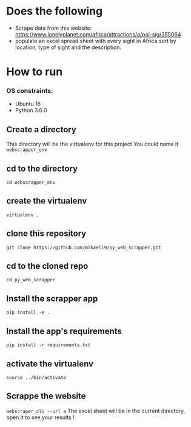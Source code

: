# Does the following
- Scrape data from this website: https://www.lonelyplanet.com/africa/attractions/a/poi-sig/355064
- populate an excel spread sheet with every sight in Africa sort by location, type of sight and the description.

# How to run

### OS constraints:
- Ubuntu 16
- Python 3.6.0 

## Create a directory
This directory will be the virtualenv for this project
You could name it `webscrapper_env`

## cd to the directory
`cd webscrapper_env`

## create the virtualenv
`virtualenv .`

## clone this repository
`git clone https://github.com/mikael19/py_web_scrapper.git`

## cd to the cloned repo
`cd py_web_scrapper`

## Install the scrapper app
`pip install -e .`

## Install the app's requirements
`pip install -r requirements.txt`

## activate the virtualenv 
`source ../bin/activate`

## Scrappe the website
`webscraper_cli --url a`
The excel sheet will be in the current directory, open it to see your results !


